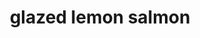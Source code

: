 ---
id: 593044f944e3ce00113dfb73
servings: 4
notes:
directions: 'preheat large cast iron skillet over medium-high heat.
meanwhile pat salmon dry with paper-towels and season with salt and black pepper.
add 2 tbsp olive oil; when oil is hot but not smoking add salmon skin side up.
cook salmon until deep golden brown; about 3 minutes then flip over for 1 minute.
transfer salmon to a plate and wipe skillet clean with a paper-towel.
reduce heat to medium; add 1 tbsp butter; garlic with zest and juice of one lemon.
sauté for 2 minutes.
thinly slice remaining lemon and to skillet with stock; 1 tsp salt and 1/4 tsp black pepper.
bring to a boil and simmer on low until reduced by almost half; about 3 to 5 minutes.
add salmon back to skillet skin side down. simmer until salmon is cooked through; about 3 to 4 minutes.
add remaining butter and stir to create creamy sauce.garnish with parsley and serve immediately.'
ingredients: '4 salmon pieces; about 2 lbs
kosher salt
freshly ground black pepper
extra-virgin olive oil
3 garlic cloves; minced
2 lemons
1 c. low-sodium chicken stock
3 tbsp. unsalted butter
2 tbsp. chopped parsley'
rating: 5
ease: easy
category: main course
href: 'https://www.delish.com/cooking/recipe-ideas/recipes/a50886/glazed-lemon-salmon-recipe/'
totalTime: 25
cookTime:
prepTime: 25
title: glazed lemon salmon
img:
slug: glazed-lemon-salmon
---